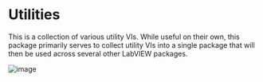 # Utilities

This is a collection of various utility VIs. While useful on their own, this package primarily serves to collect utility VIs into a single package that will then be used across several other LabVIEW packages.

![image](https://user-images.githubusercontent.com/65685447/151108030-6ca944ef-975f-4d17-8369-82c72b3aac84.png)
